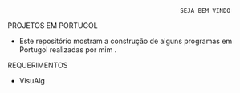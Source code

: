                                                    SEJA BEM VINDO 
PROJETOS EM PORTUGOL

- Este repositório mostram a construção de alguns programas em Portugol realizadas por mim .

REQUERIMENTOS

- VisuAlg
